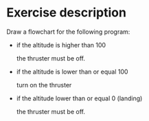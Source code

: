 # Exercise description

Draw a flowchart for the following program:

- if the altitude is higher than 100

    the thruster must be off.

- if the altitude is lower than or equal 100

    turn on the thruster

- if the altitude lower than or equal 0 (landing)

    the thruster must be off.
